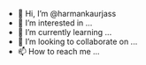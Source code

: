 - 👋 Hi, I’m @harmankaurjass
- 👀 I’m interested in ...
- 🌱 I’m currently learning ...
- 💞️ I’m looking to collaborate on ...
- 📫 How to reach me ...

<!---
harmankaurjass/harmankaurjass is a ✨ special ✨ repository because its `README.md` (this file) appears on your GitHub profile.
You can click the Preview link to take a look at your changes.
--->
